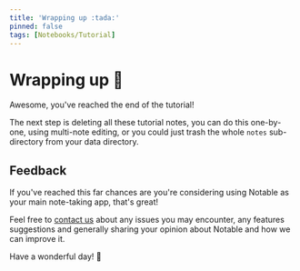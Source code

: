 ```yaml
---
title: 'Wrapping up :tada:'
pinned: false
tags: [Notebooks/Tutorial]
---
```


# Wrapping up :tada:

Awesome, you've reached the end of the tutorial!

The next step is deleting all these tutorial notes, you can do this one-by-one, using multi-note editing, or you could just trash the whole `notes` sub-directory from your data directory.

## Feedback

If you've reached this far chances are you're considering using Notable as your main note-taking app, that's great!

Feel free to [contact us](https://github.com/fabiospampinato/notable/issues) about any issues you may encounter, any features suggestions and generally sharing your opinion about Notable and how we can improve it.

Have a wonderful day! :wave:
